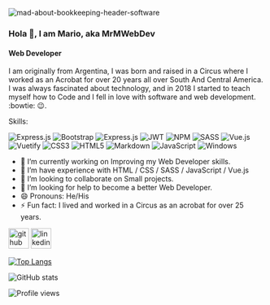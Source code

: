 ![mad-about-bookkeeping-header-software](https://user-images.githubusercontent.com/51481617/192114058-15665ec0-2681-46fe-ae1a-e83b0f8fca3f.jpg)


### Hola 👋, I am Mario, aka MrMWebDev
#### Web Developer
I am originally from Argentina, I was born and raised in a Circus where I worked as an Acrobat for over 20 years all over South And Central America. I was always fascinated about technology, and in 2018 I started to teach myself how to Code and I fell in love with software and web development. :bowtie: :wink:.

Skills: 
 
![Express.js](https://img.shields.io/badge/express.js-%23404d59.svg?style=for-the-badge&logo=express&logoColor=%2361DAFB) ![Bootstrap](https://img.shields.io/badge/bootstrap-%23563D7C.svg?style=for-the-badge&logo=bootstrap&logoColor=white) ![Express.js](https://img.shields.io/badge/express.js-%23404d59.svg?style=for-the-badge&logo=express&logoColor=%2361DAFB) ![JWT](https://img.shields.io/badge/JWT-black?style=for-the-badge&logo=JSON%20web%20tokens) ![NPM](https://img.shields.io/badge/NPM-%23000000.svg?style=for-the-badge&logo=npm&logoColor=white) ![SASS](https://img.shields.io/badge/SASS-hotpink.svg?style=for-the-badge&logo=SASS&logoColor=white) ![Vue.js](https://img.shields.io/badge/vuejs-%2335495e.svg?style=for-the-badge&logo=vuedotjs&logoColor=%234FC08D) ![Vuetify](https://img.shields.io/badge/Vuetify-1867C0?style=for-the-badge&logo=vuetify&logoColor=AEDDFF) ![CSS3](https://img.shields.io/badge/css3-%231572B6.svg?style=for-the-badge&logo=css3&logoColor=white) ![HTML5](https://img.shields.io/badge/html5-%23E34F26.svg?style=for-the-badge&logo=html5&logoColor=white) ![Markdown](https://img.shields.io/badge/markdown-%23000000.svg?style=for-the-badge&logo=markdown&logoColor=white) ![JavaScript](https://img.shields.io/badge/javascript-%23323330.svg?style=for-the-badge&logo=javascript&logoColor=%23F7DF1E) ![Windows](https://img.shields.io/badge/Windows-0078D6?style=for-the-badge&logo=windows&logoColor=white)


- 🔭 I’m currently working on Improving my Web Developer skills. 
- 🌱 I’m have experience with HTML / CSS / SASS / JavaScript / Vue.js 
- 👯 I’m looking to collaborate on Small projects. 
- 🤔 I’m looking for help to become a better Web Developer. 
- 😄 Pronouns: He/His 
- ⚡ Fun fact: I lived and worked in a Circus as an acrobat for over 25 years.


[<img src='https://cdn.jsdelivr.net/npm/simple-icons@3.0.1/icons/github.svg' alt='github' height='40' style='#fff'>](https://github.com/MrMWebDev)  [<img src='https://cdn.jsdelivr.net/npm/simple-icons@3.0.1/icons/linkedin.svg' alt='linkedin' height='40' style='#fff'>]([https://www.linkedin.com/in/tihanymario@gmail.com/](https://www.linkedin.com/in/mario-moreno-7122621b9/))  

[![Top Langs](https://github-readme-stats.vercel.app/api/top-langs/?username=MrMWebDev)](https://github.com/anuraghazra/github-readme-stats)

![GitHub stats](https://github-readme-stats.vercel.app/api?username=MrMWebDev&show_icons=true)  

![Profile views](https://gpvc.arturio.dev/MrMWebDev)  
